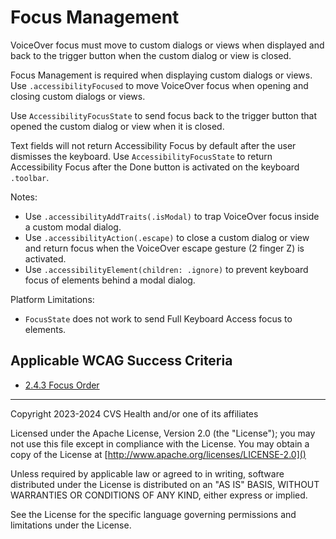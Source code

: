 # Focus Management
VoiceOver focus must move to custom dialogs or views when displayed and back to the trigger button when the custom dialog or view is closed.

Focus Management is required when displaying custom dialogs or views. Use `.accessibilityFocused` to move VoiceOver focus when opening and closing custom dialogs or views. 

Use `AccessibilityFocusState` to send focus back to the trigger button that opened the custom dialog or view when it is closed.

Text fields will not return Accessibility Focus by default after the user dismisses the keyboard. Use `AccessibilityFocusState` to return Accessibility Focus after the Done button is activated on the keyboard `.toolbar`.

Notes:

- Use `.accessibilityAddTraits(.isModal)` to trap VoiceOver focus inside a custom modal dialog.
- Use `.accessibilityAction(.escape)` to close a custom dialog or view and return focus when the VoiceOver escape gesture (2 finger Z) is activated.
- Use `.accessibilityElement(children: .ignore)` to prevent keyboard focus of elements behind a modal dialog.

Platform Limitations:

- `FocusState` does not work to send Full Keyboard Access focus to elements.

    
## Applicable WCAG Success Criteria
- [2.4.3 Focus Order](https://www.w3.org/WAI/WCAG22/Understanding/focus-order)

----

Copyright 2023-2024 CVS Health and/or one of its affiliates

Licensed under the Apache License, Version 2.0 (the "License");
you may not use this file except in compliance with the License.
You may obtain a copy of the License at
[http://www.apache.org/licenses/LICENSE-2.0]()

Unless required by applicable law or agreed to in writing, software
distributed under the License is distributed on an "AS IS" BASIS,
WITHOUT WARRANTIES OR CONDITIONS OF ANY KIND, either express or implied.

See the License for the specific language governing permissions and
limitations under the License.
